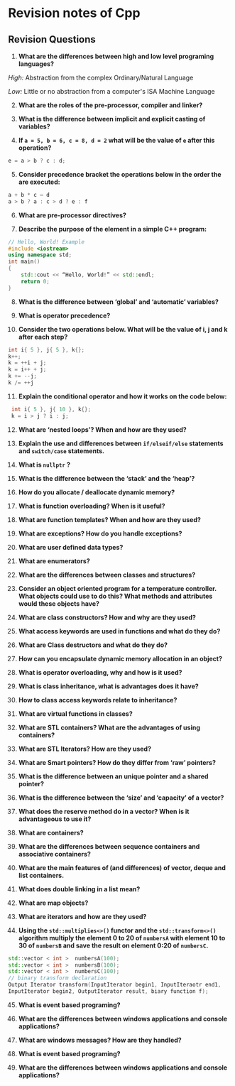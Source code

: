 # Revision notes of Cpp


## Revision Questions

1.	**What are the differences between high and low level programing languages?**

*High:*
Abstraction from the complex 
Ordinary/Natural Language

*Low:* 
Little or no abstraction from a computer's ISA
Machine Language

2.	**What are the roles of the pre-processor, compiler and linker?**

3.	**What is the difference between implicit and explicit casting of variables?**

4.	**If ```a = 5, b = 6, c = 8, d = 2``` what will be the value of ```e``` after this operation?**
```cpp
e = a > b ? c : d;
```

5.	**Consider precedence bracket the operations below in the order the are executed:**
```cpp
a + b * c – d
a > b ? a : c > d ? e : f
```

6.	**What are pre-processor directives?**

7.	**Describe the purpose of the element in a simple C++ program:**
```cpp
// Hello, World! Example
#include <iostream>
using namespace std;
int main()
{
    std::cout << “Hello, World!” << std::endl;
    return 0;
}
```

8.	**What is the difference between ‘global’ and ‘automatic’ variables?**

9.	**What is operator precedence?**

10.	**Consider the two operations below. What will be the value of i, j and k after each step?**
 ```cpp
 int i{ 5 }, j{ 5 }, k{};
 k++;
 k = ++i + j;
 k = i++ + j;
 k += --j;
 k /= ++j
 ```
 
11.	**Explain the conditional operator and how it works on the code below:**
```cpp
 int i{ 5 }, j{ 10 }, k{};
 k = i > j ? i : j;
 ```
 
12.	**What are ‘nested loops’? When and how are they used?**

13.	**Explain the use and differences between ```if/elseif/else``` statements and ```switch/case``` statements.**
14.	**What is ```nullptr``` ?**
15.	**What is the difference between the ‘stack’ and the ‘heap’?**
16.	**How do you allocate / deallocate dynamic memory?**
17.	**What is function overloading? When is it useful?**
18.	**What are function templates? When and how are they used?**
19.	**What are exceptions? How do you handle exceptions?**
20.	**What are user defined data types?**
21.	**What are enumerators?**
22.	**What are the differences between classes and structures?**
23.	**Consider an object oriented program for a temperature controller. What objects could use to do this? What methods and attributes would these objects have?**
24.	**What are class constructors? How and why are they used?**
25.	**What access keywords are used in functions and what do they do?**
26.	**What are Class destructors and what do they do?**
27.	**How can you encapsulate dynamic memory allocation in an object?**
28.	**What is operator overloading, why and how is it used?**
29.	**What is class inheritance, what is advantages does it have?**
30.	**How to class access keywords relate to inheritance?**
31.	**What are virtual functions in classes?**
32.	**What are STL containers? What are the advantages of using containers?**
33.	**What are STL Iterators? How are they used?**
34.	**What are Smart pointers? How do they differ from ‘raw’ pointers?**
35.	**What is the difference between an unique pointer and a shared pointer?**
36.	**What is the difference between the ‘size’ and ‘capacity’ of a vector?**
37.	**What does the reserve method do in a vector?  When is it advantageous to use it?**
38.	**What are containers?**
39.	**What are the differences between sequence containers and associative containers?**
40.	**What are the main features of (and differences) of vector, deque and list containers.**
41.	**What does double linking in a list mean?**
42.	**What are map objects?**
43.	**What are iterators and how are they used?**
44.	**Using the ```std::multiplies<>()``` functor and the ```std::transform<>()```  algorithm multiply the element 0 to 20 of ```numbersA``` with element 10 to 30 of ```numbersB``` and save the result on element 0:20 of ```numbersC```.**
```cpp
std::vector < int >  numbersA(100);
std::vector < int >  numbersB(100);
std::vector < int >  numbersC(100);
// binary transform declaration
Output Iterator transform(InputIterator begin1, InputIteraotr end1, 
InputIterator begin2, OutputIterator result, biary function f);
```
45.	**What is event based programing?**

46.	**What are the differences between windows applications and console applications?**

47.	**What are windows messages? How are they handled?**

48.	**What is event based programing?**

49.	**What are the differences between windows applications and console applications?**

